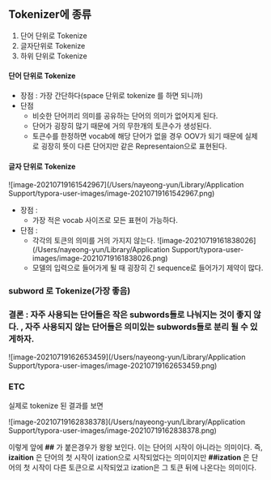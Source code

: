 ## Tokenizer에 종류

1. 단어 단위로 Tokenize
2. 글자단위로 Tokenize
3. 하위 단위로 Tokenize

#### 단어 단위로 Tokenize

* 장점 : 가장 간단하다(space 단위로 tokenize 를 하면 되니까)
* 단점
    * 비슷한 단어끼리 의미를 공유하는 단어의 의미가 없어지게 된다.
    * 단어가 굉장히 많기 때문에 거의 무한개의 토큰수가 생성된다.
    * 토큰수를 한정하면 vocab에 해당 단어가 없을 경우 OOV가 되기 때문에 실제로 굉장히 뜻이 다른 단어지만 같은 Representaion으로 표현된다.

#### 글자 단위로 Tokenize

![image-20210719161542967](/Users/nayeong-yun/Library/Application Support/typora-user-images/image-20210719161542967.png)

* 장점 :
    * 가장 적은 vocab 사이즈로 모든 표현이 가능하다.
* 단점 :
    * 각각의 토큰의 의미를 거의 가지지 않는다.
      ![image-20210719161838026](/Users/nayeong-yun/Library/Application Support/typora-user-images/image-20210719161838026.png)
    * 모델의 입력으로 들어가게 될 때 굉장히 긴 sequence로 들어가기 제약이 많다.

### subword 로 Tokenize(가장 좋음)

### 결론 : 자주 사용되는 단어들은 작은 subwords들로 나눠지는 것이 좋지 않다. , 자주 사용되지 않는 단어들은 의미있는 subwords들로 분리 될 수 있게하자.

![image-20210719162653459](/Users/nayeong-yun/Library/Application Support/typora-user-images/image-20210719162653459.png)

###  

### ETC

실제로 tokenize 된 결과를 보면

![image-20210719162838378](/Users/nayeong-yun/Library/Application Support/typora-user-images/image-20210719162838378.png)

이렇게 앞에 __##__ 가 붙은경우가 왕왕 보인다. 이는 단어의 시작이 아니라는 의미이다. 즉, __izaition__ 은 단어의 첫 시작이 ization으로 시작되었다는 의미이지만 __##ization__ 은
단어의 첫 시작이 다른 토큰으로 시작되었고 ization은 그 토큰 뒤에 나온다는 의미이다. 
